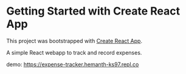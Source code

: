 # Getting Started with Create React App

This project was bootstrapped with [Create React App](https://github.com/facebook/create-react-app).

A simple React webapp to track and record expenses.

demo: https://expense-tracker.hemanth-ks97.repl.co
